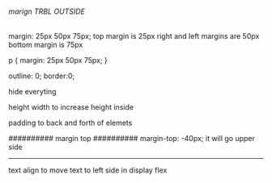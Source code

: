 ###### marign TRBL OUTSIDE ######

margin: 25px 50px 75px;
top margin is 25px
right and left margins are 50px
bottom margin is 75px

p {
  margin: 25px 50px 75px;
}

outline: 0;
border:0;

hide everyting

height width to increase height inside 

padding to back and forth of elemets 

########## margin top ##########
margin-top: -40px;
it will go upper side


********************************************************************
text align to move text to left side in display flex